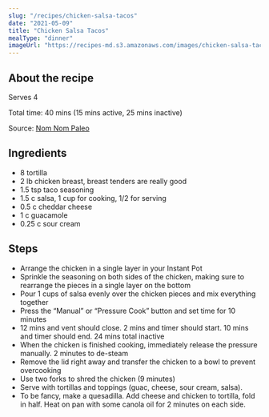 ```yaml
---
slug: "/recipes/chicken-salsa-tacos"
date: "2021-05-09"
title: "Chicken Salsa Tacos"
mealType: "dinner"
imageUrl: "https://recipes-md.s3.amazonaws.com/images/chicken-salsa-tacos.jpeg"
---
```


## About the recipe

Serves 4

Total time: 40 mins (15 mins active, 25 mins inactive)

Source: [Nom Nom Paleo](https://nomnompaleo.com/post/143765161843/pressure-cooker-salsa-chicken-tacos)

## Ingredients

- 8 tortilla
- 2 lb chicken breast, breast tenders are really good
- 1.5 tsp taco seasoning
- 1.5 c salsa, 1 cup for cooking, 1/2 for serving
- 0.5 c cheddar cheese
- 1 c guacamole
- 0.25 c sour cream

## Steps

- Arrange the chicken in a single layer in your Instant Pot
- Sprinkle the seasoning on both sides of the chicken, making sure to rearrange the pieces in a single layer on the bottom
- Pour 1 cups of salsa evenly over the chicken pieces and mix everything together
- Press the “Manual” or “Pressure Cook” button and set time for 10 minutes
- 12 mins and vent should close. 2 mins and timer should start. 10 mins and timer should end. 24 mins total inactive
- When the chicken is finished cooking, immediately release the pressure manually. 2 minutes to de-steam
- Remove the lid right away and transfer the chicken to a bowl to prevent overcooking
- Use two forks to shred the chicken (9 minutes)
- Serve with tortillas and toppings (guac, cheese, sour cream, salsa).
- To be fancy, make a quesadilla. Add cheese and chicken to tortilla, fold in half. Heat on pan with some canola oil for 2 minutes on each side.

